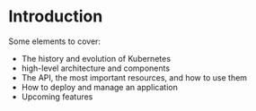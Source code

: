 # Introduction

Some elements to cover:

- The history and evolution of Kubernetes
- high-level architecture and components
- The API, the most important resources, and how to use them
- How to deploy and manage an application
- Upcoming features
